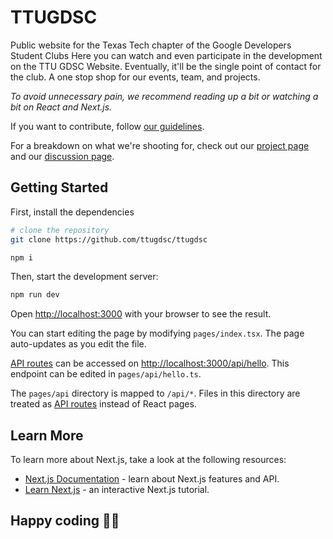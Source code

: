 # TTUGDSC

Public website for the Texas Tech chapter of the Google Developers Student Clubs
Here you can watch and even participate in the development on the TTU GDSC Website. Eventually, it'll be the single point of contact for the club. A one stop shop for our events, team, and projects.

_To avoid unnecessary pain, we recommend reading up a bit or watching a bit on React and Next.js._

If you want to contribute, follow [our guidelines](https://github.com/ttugdsc/ttugdsc/blob/main/CONTRIBUTION.md).

For a breakdown on what we're shooting for, check out our [project page](https://www.figma.com/file/uEBOlD2GGmVO0sCAKTowAh/Lo-fi-Wireframe-Kit-Launchpad-for-Website-Wireframe) and our [discussion page](https://github.com/ttugdsc/ttugdsc/discussions).

## Getting Started

First, install the dependencies

```bash
# clone the repository
git clone https://github.com/ttugdsc/ttugdsc

npm i
```

Then, start the development server:

```bash
npm run dev
```

Open [http://localhost:3000](http://localhost:3000) with your browser to see the result.

You can start editing the page by modifying `pages/index.tsx`. The page auto-updates as you edit the file.

[API routes](https://nextjs.org/docs/api-routes/introduction) can be accessed on [http://localhost:3000/api/hello](http://localhost:3000/api/hello). This endpoint can be edited in `pages/api/hello.ts`.

The `pages/api` directory is mapped to `/api/*`. Files in this directory are treated as [API routes](https://nextjs.org/docs/api-routes/introduction) instead of React pages.

## Learn More

To learn more about Next.js, take a look at the following resources:

- [Next.js Documentation](https://nextjs.org/docs) - learn about Next.js features and API.
- [Learn Next.js](https://nextjs.org/learn) - an interactive Next.js tutorial.

## Happy coding 🎉🙌

